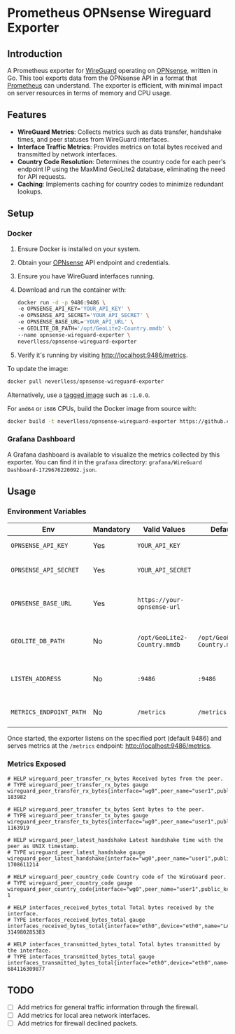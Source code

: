 # Prometheus OPNsense Wireguard Exporter

## Introduction

A Prometheus exporter for [WireGuard](https://www.wireguard.com) operating on [OPNsense](https://opnsense.org/), written in Go. This tool exports data from the OPNsense API in a format that [Prometheus](https://prometheus.io/) can understand. The exporter is efficient, with minimal impact on server resources in terms of memory and CPU usage.

## Features

- **WireGuard Metrics**: Collects metrics such as data transfer, handshake times, and peer statuses from WireGuard interfaces.
- **Interface Traffic Metrics**: Provides metrics on total bytes received and transmitted by network interfaces.
- **Country Code Resolution**: Determines the country code for each peer's endpoint IP using the MaxMind GeoLite2 database, eliminating the need for API requests.
- **Caching**: Implements caching for country codes to minimize redundant lookups.

## Setup

### Docker

1. Ensure Docker is installed on your system.
2. Obtain your [OPNsense](https://opnsense.org/) API endpoint and credentials.
3. Ensure you have WireGuard interfaces running.
4. Download and run the container with:

    ```sh
    docker run -d -p 9486:9486 \
    -e OPNSENSE_API_KEY='YOUR_API_KEY' \
    -e OPNSENSE_API_SECRET='YOUR_API_SECRET' \
    -e OPNSENSE_BASE_URL='YOUR_API_URL' \
    -e GEOLITE_DB_PATH='/opt/GeoLite2-Country.mmdb' \
    --name opnsense-wireguard-exporter \
    neverlless/opnsense-wireguard-exporter
    ```

5. Verify it's running by visiting [http://localhost:9486/metrics](http://localhost:9486/metrics).

To update the image:

```sh
docker pull neverlless/opnsense-wireguard-exporter
```

Alternatively, use a [tagged image](https://hub.docker.com/r/neverlless/opnsense-wireguard-exporter/tags) such as `:1.0.0`.

For `amd64` or `i686` CPUs, build the Docker image from source with:

```sh
docker build -t neverlless/opnsense-wireguard-exporter https://github.com/neverlless/opnsense-wireguard-exporter.git#main
```

### Grafana Dashboard

A Grafana dashboard is available to visualize the metrics collected by this exporter. You can find it in the `grafana` directory: `grafana/WireGuard Dashboard-1729676220092.json`.

## Usage

### Environment Variables

| Env | Mandatory | Valid Values | Default | Description |
| -- | -- | -- | -- | -- |
| `OPNSENSE_API_KEY` | Yes | `YOUR_API_KEY` |  | API key for OPNsense. |
| `OPNSENSE_API_SECRET` | Yes | `YOUR_API_SECRET` | | API secret for OPNsense. |
| `OPNSENSE_BASE_URL` | Yes | `https://your-opnsense-url` | | Base URL for the OPNsense API. |
| `GEOLITE_DB_PATH` | No | `/opt/GeoLite2-Country.mmdb` | `/opt/GeoLite2-Country.mmdb` | Path to the MaxMind GeoLite2 database. |
| `LISTEN_ADDRESS` | No | `:9486`| `:9486`| Address to listen on for HTTP requests. |
| `METRICS_ENDPOINT_PATH` | No | `/metrics` | `/metrics` | Path for HTTP requests. |

Once started, the exporter listens on the specified port (default 9486) and serves metrics at the `/metrics` endpoint: [http://localhost:9486/metrics](http://localhost:9486/metrics).

### Metrics Exposed

```plaintext
# HELP wireguard_peer_transfer_rx_bytes Received bytes from the peer.
# TYPE wireguard_peer_transfer_rx_bytes gauge
wireguard_peer_transfer_rx_bytes{interface="wg0",peer_name="user1",public_key="..."} 183982

# HELP wireguard_peer_transfer_tx_bytes Sent bytes to the peer.
# TYPE wireguard_peer_transfer_tx_bytes gauge
wireguard_peer_transfer_tx_bytes{interface="wg0",peer_name="user1",public_key="..."} 1163919

# HELP wireguard_peer_latest_handshake Latest handshake time with the peer as UNIX timestamp.
# TYPE wireguard_peer_latest_handshake gauge
wireguard_peer_latest_handshake{interface="wg0",peer_name="user1",public_key="..."} 1708611214

# HELP wireguard_peer_country_code Country code of the WireGuard peer.
# TYPE wireguard_peer_country_code gauge
wireguard_peer_country_code{interface="wg0",peer_name="user1",public_key="...",country_code="US"} 1

# HELP interfaces_received_bytes_total Total bytes received by the interface.
# TYPE interfaces_received_bytes_total gauge
interfaces_received_bytes_total{interface="eth0",device="eth0",name="LAN"} 314980285383

# HELP interfaces_transmitted_bytes_total Total bytes transmitted by the interface.
# TYPE interfaces_transmitted_bytes_total gauge
interfaces_transmitted_bytes_total{interface="eth0",device="eth0",name="LAN"} 684116309877
```

## TODO

- [ ] Add metrics for general traffic information through the firewall.
- [ ] Add metrics for local area network interfaces.
- [ ] Add metrics for firewall declined packets.
